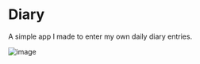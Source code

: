 # Diary
A simple app I made to enter my own daily diary entries.

![image](https://github.com/Ron-Caster/Diary/assets/56224323/033275e2-6794-4dbd-a40f-b11d638b0055)



